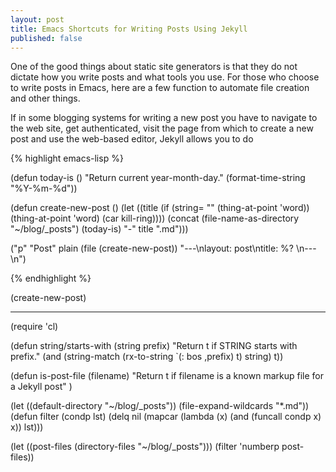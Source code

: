 ```yaml
---
layout: post
title: Emacs Shortcuts for Writing Posts Using Jekyll
published: false
---
```


One of the good things about static site generators is that they do
not dictate how you write posts and what tools you use. For those who
choose to write posts in Emacs, here are a few function to automate
file creation and other things. 

If in some blogging systems for writing a new post you have to
navigate to the web site, get authenticated, visit the page from which
to create a new post and use the web-based editor, Jekyll allows you
to do 

{% highlight emacs-lisp %}

(defun today-is ()
  "Return current year-month-day."
  (format-time-string "%Y-%m-%d"))

(defun create-new-post ()
  (let ((title
	 (if (string= "" (thing-at-point 'word))
	     (thing-at-point 'word) (car kill-ring))))
    (concat (file-name-as-directory "~/blog/_posts")
	(today-is) "-" title ".md")))

("p" "Post" plain (file  (create-new-post)) 
             "---\nlayout: post\ntitle: %? \n---\n")
	    
{% endhighlight %}

(create-new-post)


--------------------------------------------------------------------------------
(require 'cl)

(defun string/starts-with (string prefix)
  "Return t if STRING starts with prefix."
  (and (string-match (rx-to-string `(: bos ,prefix) t)
		     string)
       t))

(defun is-post-file (filename)
  "Return t if filename is a known markup file for a Jekyll post"
  )

(let ((default-directory "~/blog/_posts"))
    (file-expand-wildcards "*.md"))
(defun filter (condp lst)
  (delq nil
	(mapcar (lambda (x) (and (funcall condp x) x)) lst)))


(let ((post-files (directory-files "~/blog/_posts")))
  (filter 'numberp post-files))

